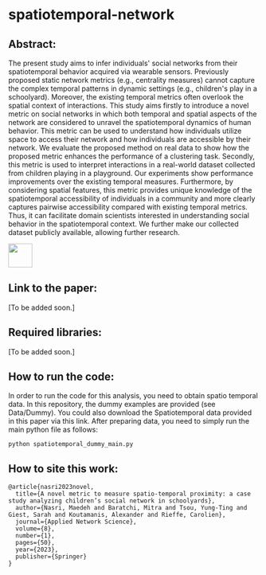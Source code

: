 # spatiotemporal-network
## Abstract: 
The present study aims to infer individuals' social networks from their spatiotemporal behavior acquired via wearable sensors. Previously proposed static network metrics (e.g., centrality measures) cannot capture the complex temporal patterns in dynamic settings (e.g., children's play in a schoolyard). Moreover, the existing temporal metrics often overlook the spatial context of interactions. This study aims firstly to introduce a novel metric on social networks in which both temporal and spatial aspects of the network are considered to unravel the spatiotemporal dynamics of human behavior. This metric can be used to understand how individuals utilize space to access their network and how individuals are accessible by their network. We evaluate the proposed method on real data to show how the proposed metric enhances the performance of a clustering task. Secondly, this metric is used to interpret interactions in a real-world dataset collected from children playing in a playground. Our experiments show performance improvements over the existing temporal measures. Furthermore, by considering spatial features, this metric provides unique knowledge of the spatiotemporal accessibility of individuals in a community and more clearly captures pairwise accessibility compared with existing temporal metrics. Thus, it can facilitate domain scientists interested in understanding social behavior in the spatiotemporal context. We further make our collected dataset publicly available, allowing further research.

<img src="[https://github.com/favicon.ico](https://github.com/maaeedee/spatiotemporal-network/assets/20282362/e744f10b-908e-498d-9a45-883e914593d4)" width="48">

## Link to the paper: 
[To be added soon.]
## Required libraries: 
[To be added soon.]

## How to run the code:
In order to run the code for this analysis, you need to obtain spatio temporal data. In this repository, the dummy examples are provided (see Data/Dummy). You could also download the Spatiotemporal data provided in this paper via this link. After preparing data, you need to simply run the main python file as follows:


```python spatiotemporal_dummy_main.py```

## How to site this work:

```
@article{nasri2023novel,
  title={A novel metric to measure spatio-temporal proximity: a case study analyzing children’s social network in schoolyards},
  author={Nasri, Maedeh and Baratchi, Mitra and Tsou, Yung-Ting and Giest, Sarah and Koutamanis, Alexander and Rieffe, Carolien},
  journal={Applied Network Science},
  volume={8},
  number={1},
  pages={50},
  year={2023},
  publisher={Springer}
}

```

